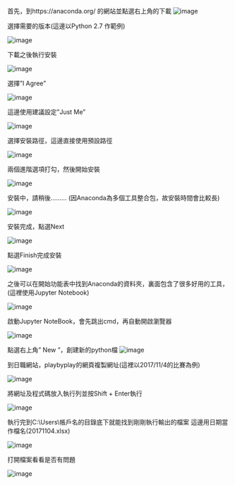 首先，到https://anaconda.org/ 的網站並點選右上角的下載
 ![image](https://github.com/OreoKU/Crawler/blob/master/%E4%B8%8B%E8%BC%89%E9%A0%81.png)

選擇需要的版本(這邊以Python 2.7 作範例)

![image](https://github.com/OreoKU/Crawler/blob/master/%E7%89%88%E6%9C%AC%E9%81%B8%E6%93%87.png)

下載之後執行安裝

![image](https://github.com/OreoKU/Crawler/blob/master/%E5%AE%89%E8%A3%9D1.png)

選擇”I Agree”

![image](https://github.com/OreoKU/Crawler/blob/master/%E5%AE%89%E8%A3%9D2.png)

這邊使用建議設定”Just Me”

![image](https://github.com/OreoKU/Crawler/blob/master/%E5%AE%89%E8%A3%9D3.png)
 
選擇安裝路徑，這邊直接使用預設路徑

![image](https://github.com/OreoKU/Crawler/blob/master/%E5%AE%89%E8%A3%9D4.png) 
 
兩個進階選項打勾，然後開始安裝

![image](https://github.com/OreoKU/Crawler/blob/master/%E5%AE%89%E8%A3%9D5.png)
 
安裝中，請稍後………
(因Anaconda為多個工具整合包，故安裝時間會比較長)

![image](https://github.com/OreoKU/Crawler/blob/master/%E5%AE%89%E8%A3%9D6.png)
 
安裝完成，點選Next

![image](https://github.com/OreoKU/Crawler/blob/master/%E5%AE%89%E8%A3%9D7.png)

點選Finish完成安裝

![image](https://github.com/OreoKU/Crawler/blob/master/%E5%AE%89%E8%A3%9D8.png)
 
之後可以在開始功能表中找到Anaconda的資料夾，裏面包含了很多好用的工具，(這裡使用Jupyter Notebook)

![image](https://github.com/OreoKU/Crawler/blob/master/%E9%96%8B%E5%A7%8B%E5%8A%9F%E8%83%BD%E8%A1%A8%E6%88%AA%E5%9C%96.png)

啟動Jupyter NoteBook，會先跳出cmd，再自動開啟瀏覽器

![image](https://github.com/OreoKU/Crawler/blob/master/%E7%B6%B2%E9%A0%81%E6%88%AA%E5%9C%96.png)
 
點選右上角” New ”，創建新的python檔
![image](https://github.com/OreoKU/Crawler/blob/master/Jupyter.png)

到日職網站，playbyplay的網頁複製網址(這裡以2017/11/4的比賽為例)

![image](https://github.com/OreoKU/Crawler/blob/master/%E7%B6%B2%E9%A0%81.png)
 
將網址及程式碼放入執行列並按Shift + Enter執行

![image](https://github.com/OreoKU/Crawler/blob/master/%E7%B6%B2%E9%A0%81%E6%88%AA%E5%9C%96.png)

執行完到C:\Users\帳戶名的目錄底下就能找到剛剛執行輸出的檔案
這邊用日期當作檔名(20171104.xlsx)

![image](https://github.com/OreoKU/Crawler/blob/master/%E8%B3%87%E6%96%99%E5%A4%BE%E6%88%AA%E5%9C%96.png)
 
打開檔案看看是否有問題

![image](https://github.com/OreoKU/Crawler/blob/master/xlsx.png)
